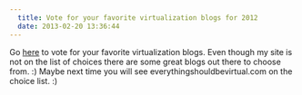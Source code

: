 ```yaml
---
  title: Vote for your favorite virtualization blogs for 2012
  date: 2013-02-20 13:36:44
---
```


Go [here](http://www.surveygizmo.com/s3/1165270/Top-vBlog-2013) to vote
for your favorite virtualization blogs. Even though my site is not on
the list of choices there are some great blogs out there to choose from.
:) Maybe next time you will see everythingshouldbevirtual.com on the
choice list. :)
